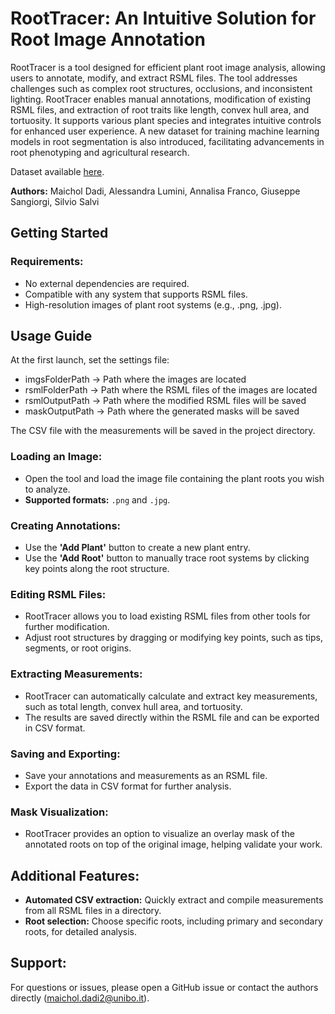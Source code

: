 # RootTracer: An Intuitive Solution for Root Image Annotation

RootTracer is a tool designed for efficient plant root image analysis, allowing users to annotate, modify, and extract RSML files. 
The tool addresses challenges such as complex root structures, occlusions, and inconsistent lighting. 
RootTracer enables manual annotations, modification of existing RSML files, and extraction of root traits like length, convex hull area, and tortuosity. 
It supports various plant species and integrates intuitive controls for enhanced user experience.
A new dataset for training machine learning models in root segmentation is also introduced, facilitating advancements in root phenotyping and agricultural research.

Dataset available [here](https://github.com/MaicholD95/Barley-plant-dataset).

**Authors:** Maichol Dadi, Alessandra Lumini, Annalisa Franco, Giuseppe Sangiorgi, Silvio Salvi


## Getting Started

### Requirements:
- No external dependencies are required.
- Compatible with any system that supports RSML files.
- High-resolution images of plant root systems (e.g., .png, .jpg).


## Usage Guide
At the first launch, set the settings file:

- imgsFolderPath -> Path where the images are located  
- rsmlFolderPath -> Path where the RSML files of the images are located
- rsmlOutputPath -> Path where the modified RSML files will be saved
- maskOutputPath -> Path where the generated masks will be saved

The CSV file with the measurements will be saved in the project directory.

### Loading an Image:
- Open the tool and load the image file containing the plant roots you wish to analyze.
- **Supported formats:** `.png` and `.jpg`.

### Creating Annotations:
- Use the **'Add Plant'** button to create a new plant entry.
- Use the **'Add Root'** button to manually trace root systems by clicking key points along the root structure.

### Editing RSML Files:
- RootTracer allows you to load existing RSML files from other tools for further modification.
- Adjust root structures by dragging or modifying key points, such as tips, segments, or root origins.

### Extracting Measurements:
- RootTracer can automatically calculate and extract key measurements, such as total length, convex hull area, and tortuosity.
- The results are saved directly within the RSML file and can be exported in CSV format.

### Saving and Exporting:
- Save your annotations and measurements as an RSML file.
- Export the data in CSV format for further analysis.

### Mask Visualization:
- RootTracer provides an option to visualize an overlay mask of the annotated roots on top of the original image, helping validate your work.

## Additional Features:
- **Automated CSV extraction:** Quickly extract and compile measurements from all RSML files in a directory.
- **Root selection:** Choose specific roots, including primary and secondary roots, for detailed analysis.

## Support:
For questions or issues, please open a GitHub issue or contact the authors directly (maichol.dadi2@unibo.it).


